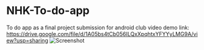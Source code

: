 # NHK-To-do-app
To do app as a final project submission for android club
video demo link: https://drive.google.com/file/d/1A05bs4tCb056ILQxXpqhtxYFYYyLMG9A/view?usp=sharing
![Screenshot](1.JPEG)
